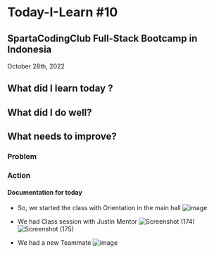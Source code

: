 # Today-I-Learn #10
## SpartaCodingClub Full-Stack Bootcamp in Indonesia
October 28th, 2022

## What did I learn today ?



## What did I do well?



## What needs to improve?

### Problem



### Action



#### Documentation for today

- So, we started the class with Orientation in the main hall
  ![image](https://user-images.githubusercontent.com/62550785/198683877-524c58af-7280-434f-9579-f1c8ab5e3a51.png)

- We had Class session with Justin Mentor
  ![Screenshot (174)](https://user-images.githubusercontent.com/62550785/198684476-7a08af5f-0288-4d37-8300-77c89497bed7.png)
  ![Screenshot (175)](https://user-images.githubusercontent.com/62550785/198684496-e91964b3-6fba-4de7-9f32-7899679b24f7.png)
  
- We had a new Teammate
  ![image](https://user-images.githubusercontent.com/62550785/198682155-999aa791-e00b-4f5f-97f2-5c983d7c482c.png)
